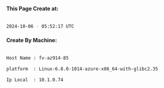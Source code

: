 
   
#### This Page Create at:

```bash

2024-10-06 - 05:52:17 UTC

```

#### Create By Machine:

```bash

Host Name : fv-az914-85

platform  : Linux-6.8.0-1014-azure-x86_64-with-glibc2.35

Ip Local  : 10.1.0.74

```

